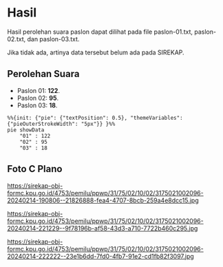 # Hasil

Hasil perolehan suara paslon dapat dilihat pada file paslon-01.txt, paslon-02.txt, dan paslon-03.txt.

Jika tidak ada, artinya data tersebut belum ada pada SIREKAP.

## Perolehan Suara

 * Paslon 01: **122**.
 * Paslon 02: **95**.
 * Paslon 03: **18**.

```mermaid
%%{init: {"pie": {"textPosition": 0.5}, "themeVariables": {"pieOuterStrokeWidth": "5px"}} }%%
pie showData
    "01" : 122
    "02" : 95
    "03" : 18
```
## Foto C Plano

https://sirekap-obj-formc.kpu.go.id/4753/pemilu/ppwp/31/75/02/10/02/3175021002096-20240214-190806--21826888-fea4-4707-8bcb-259a4e8dcc15.jpg

https://sirekap-obj-formc.kpu.go.id/4753/pemilu/ppwp/31/75/02/10/02/3175021002096-20240214-221229--9f78196b-af58-43d3-a710-7722b460c295.jpg

https://sirekap-obj-formc.kpu.go.id/4753/pemilu/ppwp/31/75/02/10/02/3175021002096-20240214-222222--23e1b6dd-7fd0-4fb7-91e2-cd1fb82f3097.jpg

